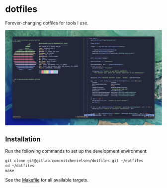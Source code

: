 # dotfiles

Forever-changing dotfiles for tools I use.

[![Screenshot](img/screenshot.png "Screenshot of dev environment")](https://gitlab.com/mitchenielsen/dotfiles/-/raw/main/img/screenshot.png)

## Installation

Run the following commands to set up the development environment:

```shell
git clone git@gitlab.com:mitchenielsen/dotfiles.git ~/dotfiles
cd ~/dotfiles
make
```

See the [Makefile](Makefile) for all available targets.
